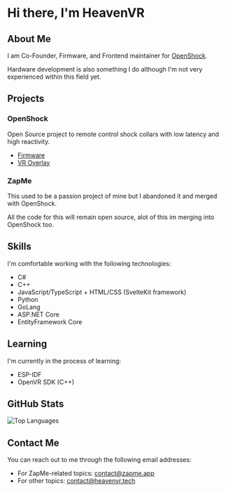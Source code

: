 # Hi there, I'm HeavenVR

## About Me

I am Co-Founder, Firmware, and Frontend maintainer for  [OpenShock](https://github.com/openshock).

Hardware development is also something I do although I'm not very experienced within this field yet.

## Projects

### OpenShock

Open Source project to remote control shock collars with low latency and high reactivity.

- [Firmware](https://github.com/Open-Shock/Firmware)
- [VR Overlay](https://github.com/Open-Shock/ShockLink-VR)

### ZapMe

This used to be a passion project of mine but I abandoned it and merged with OpenShock.

All the code for this will remain open source, alot of this im merging into OpenShock too.

## Skills

I'm comfortable working with the following technologies:

- C#
- C++
- JavaScript/TypeScript + HTML/CSS (SvelteKit framework)
- Python
- GoLang
- ASP.NET Core
- EntityFramework Core

## Learning

I'm currently in the process of learning:

- ESP-IDF
- OpenVR SDK (C++)

## GitHub Stats

![Top Languages](https://github-readme-stats.vercel.app/api/top-langs/?username=hhvrc&theme=tokyonight&layout=compact&hide=ShaderLab,HLSL)

## Contact Me

You can reach out to me through the following email addresses:

- For ZapMe-related topics: [contact@zapme.app](mailto:contact@zapme.app)
- For other topics: [contact@heavenvr.tech](mailto:contact@heavenvr.tech)
